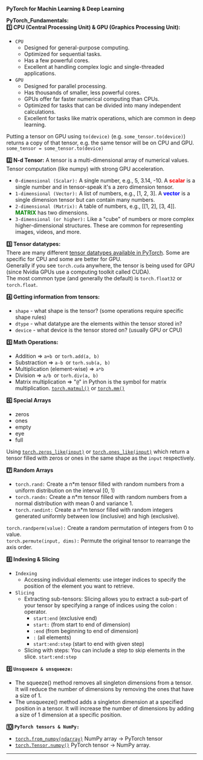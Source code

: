 **PyTorch for Machin Learning & Deep Learning**

**PyTorch_Fundamentals:**<br/>
**1️⃣ CPU (Central Processing Unit) & GPU (Graphics Processing Unit):**
- `CPU`
  - Designed for general-purpose computing.
  - Optimized for sequential tasks.
  - Has a few powerful cores.
  - Excellent at handling complex logic and single-threaded applications.
- `GPU`
  - Designed for parallel processing.
  - Has thousands of smaller, less powerful cores.
  - GPUs offer far faster numerical computing than CPUs.
  - Optimized for tasks that can be divided into many independent calculations.
  - Excellent for tasks like matrix operations, which are common in deep learning.

Putting a tensor on GPU using `to(device)` (e.g. `some_tensor.to(device)`) returns a copy of that tensor, e.g. the same tensor will be on CPU and GPU. `some_tensor = some_tensor.to(device)`  

**2️⃣ N-d Tensor:** A tensor is a multi-dimensional array of numerical values. Tensor computation (like numpy) with strong GPU acceleration.
- `0-dimensional (Scalar):` A single number, e.g., 5, 3.14, -10. A <font color='red'><b>scalar</b></font> is a single number and in tensor-speak it's a zero dimension tensor.
- `1-dimensional (Vector):` A list of numbers, e.g., [1, 2, 3]. A <font color='blue'><b>vector</b></font> is a single dimension tensor but can contain many numbers.<br/>
- `2-dimensional (Matrix):` A table of numbers, e.g., [[1, 2], [3, 4]]. <font color='green'><b>MATRIX</b></font>  has two dimensions.
- `3-dimensional (or higher):` Like a "cube" of numbers or more complex higher-dimensional structures. These are common for representing images, videos, and more.

**3️⃣ Tensor datatypes:**<br/>
There are many different [tensor datatypes available in PyTorch](https://pytorch.org/docs/stable/tensors.html#data-types). Some are specific for CPU and some are better for GPU.<br/>
Generally if you see `torch.cuda` anywhere, the tensor is being used for GPU (since Nvidia GPUs use a computing toolkit called CUDA).<br/>
The most common type (and generally the default) is `torch.float32` or `torch.float`.<br/>

**4️⃣ Getting information from tensors:**<br/>
* `shape` - what shape is the tensor? (some operations require specific shape rules)
* `dtype` - what datatype are the elements within the tensor stored in?
* `device` - what device is the tensor stored on? (usually GPU or CPU)

**5️⃣ Math Operations:**<br/>
* Addition ⇒ `a+b `or `torh.add(a, b)`
* Substraction ⇒ `a-b `or `torh.sub(a, b)`
* Multiplication (element-wise) ⇒ `a*b `
* Division ⇒ `a/b `or `torh.div(a, b)`
* Matrix multiplication ⇒ "`@`" in Python is the symbol for matrix multiplication. [`torch.matmul()`](https://pytorch.org/docs/stable/generated/torch.matmul.html) or [`torch.mm()`](https://pytorch.org/docs/stable/generated/torch.mm.html)
  
**6️⃣ Special Arrays**<br/>
- zeros
- ones
- empty
- eye
- full<br/>

Using [`torch.zeros_like(input)`](https://pytorch.org/docs/stable/generated/torch.zeros_like.html) or [`torch.ones_like(input)`](https://pytorch.org/docs/1.9.1/generated/torch.ones_like.html) which return a tensor filled with zeros or ones in the same shape as the `input` respectively.

**7️⃣ Random Arrays**
- `torch.rand:` Create a n*m tensor filled with random numbers from a uniform distribution on the interval [0, 1)
- `torch.randn:` Create a n*m tensor filled with random numbers from a normal distribution with mean 0 and variance 1. 
- `torch.randint:` Create a n*m tensor filled with random integers generated uniformly between low (inclusive) and high (exclusive).

`torch.randperm(value):` Create a random permutation of integers from 0 to value.<br/>
`torch.permute(input, dims):` Permute the original tensor to rearrange the axis order.

**8️⃣ Indexing & Slicing**
- `Indexing`
  - Accessing individual elements:  use integer indices to specify the position of the element you want to retrieve.
- `Slicing`
  - Extracting sub-tensors: Slicing allows you to extract a sub-part of your tensor by specifying a range of indices using the colon : operator.
    - `start:end` (exclusive end)
    - `start:` (from start to end of dimension)
    - `:end` (from beginning to end of dimension)
    - `:` (all elements)
    - `start:end:step` (start to end with given step)
  - Slicing with steps: You can include a step to skip elements in the slice. `start:end:step`

**9️⃣ `Unsqueeze & unsqueeze:`**
- The squeeze() method removes all singleton dimensions from a tensor. It will reduce the number of dimensions by removing the ones that have a size of 1.
- The unsqueeze() method adds a singleton dimension at a specified position in a tensor. It will increase the number of dimensions by adding a size of 1 dimension at a specific position.

**🔟 `PyTorch tensors & NumPy:`**
- [`torch.from_numpy(ndarray)`](https://pytorch.org/docs/stable/generated/torch.from_numpy.html)  NumPy array → PyTorch tensor
- [`torch.Tensor.numpy()`](https://pytorch.org/docs/stable/generated/torch.Tensor.numpy.html)  PyTorch tensor → NumPy array.
----